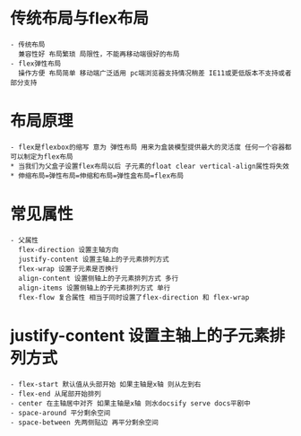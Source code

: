   # 传统布局与flex布局  
    - 传统布局
      兼容性好 布局繁琐 局限性，不能再移动端很好的布局
    - flex弹性布局
      操作方便 布局简单 移动端广泛适用 pc端浏览器支持情况稍差 IE11或更低版本不支持或者部分支持
  # 布局原理
    - flex是flexbox的缩写 意为 弹性布局 用来为盒装模型提供最大的灵活度 任何一个容器都可以制定为flex布局
    * 当我们为父盒子设置flex布局以后 子元素的float clear vertical-align属性将失效 
    * 伸缩布局=弹性布局=伸缩和布局=弹性盒布局=flex布局
  # 常见属性
    - 父属性
      flex-direction 设置主轴方向
      justify-content 设置主轴上的子元素排列方式
      flex-wrap 设置子元素是否换行
      align-content 设置侧轴上的子元素排列方式 多行
      align-items 设置侧轴上的子元素排列方式 单行
      flex-flow 复合属性 相当于同时设置了flex-direction 和 flex-wrap
  # justify-content 设置主轴上的子元素排列方式 
    - flex-start 默认值从头部开始 如果主轴是x轴 则从左到右
    - flex-end 从尾部开始排列
    - center 在主轴居中对齐 如果主轴是x轴 则水docsify serve docs平剧中
    - space-around 平分剩余空间
    - space-between 先两侧贴边 再平分剩余空间
    
